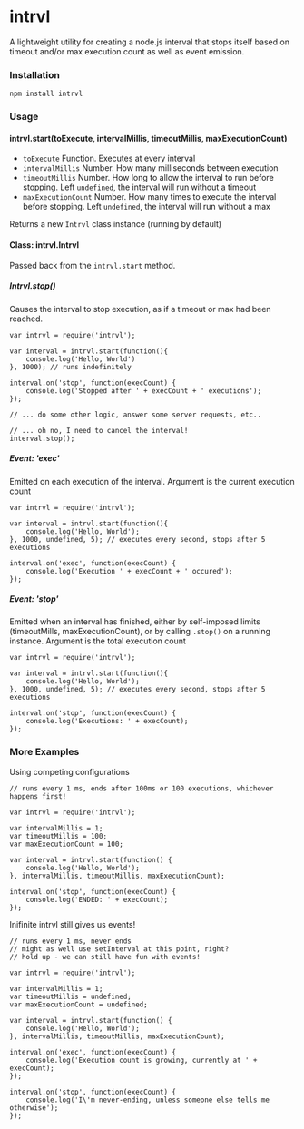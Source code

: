 # intrvl

A lightweight utility for creating a node.js interval that stops itself based on timeout and/or max execution count as well as event emission.

### Installation

```
npm install intrvl
```

### Usage

#### intrvl.start(toExecute, intervalMillis, timeoutMillis, maxExecutionCount)
* `toExecute` Function. Executes at every interval
* `intervalMillis` Number. How many milliseconds between execution
* `timeoutMillis` Number. How long to allow the interval to run before stopping. Left `undefined`, the interval will run without a timeout
* `maxExecutionCount` Number. How many times to execute the interval before stopping. Left `undefined`, the interval will run without a max

Returns a new `Intrvl` class instance (running by default)

#### Class: intrvl.Intrvl
Passed back from the `intrvl.start` method.

##### Intrvl.stop()
Causes the interval to stop execution, as if a timeout or max had been reached.
```
var intrvl = require('intrvl');

var interval = intrvl.start(function(){
    console.log('Hello, World')
}, 1000); // runs indefinitely

interval.on('stop', function(execCount) {
    console.log('Stopped after ' + execCount + ' executions');
});

// ... do some other logic, answer some server requests, etc..

// ... oh no, I need to cancel the interval!
interval.stop();
```

##### Event: 'exec'
Emitted on each execution of the interval. Argument is the current execution count
```
var intrvl = require('intrvl');

var interval = intrvl.start(function(){
    console.log('Hello, World');
}, 1000, undefined, 5); // executes every second, stops after 5 executions

interval.on('exec', function(execCount) {
    console.log('Execution ' + execCount + ' occured');
});
```

##### Event: 'stop'
Emitted when an interval has finished, either by self-imposed limits (timeoutMills, maxExecutionCount), or by calling `.stop()` on a running instance. Argument is the total execution count

```
var intrvl = require('intrvl');

var interval = intrvl.start(function(){
    console.log('Hello, World');
}, 1000, undefined, 5); // executes every second, stops after 5 executions

interval.on('stop', function(execCount) {
    console.log('Executions: ' + execCount);
});
```

### More Examples
Using competing configurations
```
// runs every 1 ms, ends after 100ms or 100 executions, whichever happens first!

var intrvl = require('intrvl');

var intervalMillis = 1;
var timeoutMillis = 100;
var maxExecutionCount = 100;

var interval = intrvl.start(function() {
    console.log('Hello, World');
}, intervalMillis, timeoutMillis, maxExecutionCount);

interval.on('stop', function(execCount) {
    console.log('ENDED: ' + execCount);
});
```

Inifinite intrvl still gives us events!
```
// runs every 1 ms, never ends
// might as well use setInterval at this point, right?
// hold up - we can still have fun with events!

var intrvl = require('intrvl');

var intervalMillis = 1;
var timeoutMillis = undefined;
var maxExecutionCount = undefined;

var interval = intrvl.start(function() {
    console.log('Hello, World');
}, intervalMillis, timeoutMillis, maxExecutionCount);

interval.on('exec', function(execCount) {
    console.log('Execution count is growing, currently at ' + execCount);
});

interval.on('stop', function(execCount) {
    console.log('I\'m never-ending, unless someone else tells me otherwise');
});
```
